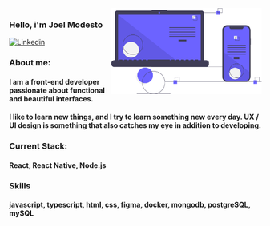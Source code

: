<img align="right" src="https://github.com/joelmss93/joelmss93/blob/main/images/ilustration.svg" width="300">


### Hello, i'm Joel Modesto
[![Linkedin](https://img.shields.io/badge/-LinkedIn-blue?style=flat-square&logo=Linkedin&logoColor=white&link=https://www.linkedin.com/in/joel-modesto/)](https://www.linkedin.com/in/joel-modesto/)
###  About me:
####     I am a front-end developer passionate about functional and beautiful interfaces.
####     I like to learn new things, and I try to learn something new every day. UX / UI design is something that also catches my eye in addition to developing.
### Current Stack:
####    React, React Native, Node.js
### Skills
####    javascript, typescript, html, css, figma, docker, mongodb, postgreSQL, mySQL
